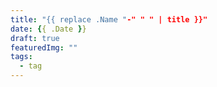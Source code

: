 ```yaml
---
title: "{{ replace .Name "-" " " | title }}"
date: {{ .Date }}
draft: true
featuredImg: ""
tags: 
  - tag
---
```


